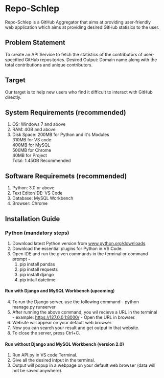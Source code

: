 # Repo-Schlep
Repo-Schlep is a GitHub Aggregator that aims at providing user-friendly web application which aims at providing desired GitHub statisics to the user.

## Problem Statement
To create an API Service to fetch the statistics of the contributors of user-specified GitHub repositories.
Desired Output: Domain name along with the total contributions and unique contributors.

## Target
Our target is to help new users who find it difficult to interact with GitHub directly. 

## System Requirements (recommended)
1. OS: Windows 7 and above
2. RAM: 4GB and above
3. Disk Space: 200MB for Python and it's Modules <br /> 
               310MB for VS code <br />
               400MB for MySQL <br />
               500MB for Chrome <br />
               40MB for Project <br />
        Total: 1.45GB Recommended

## Software Requiremets (recommended) 
1. Python: 3.0 or above
2. Text Editor/IDE: VS Code 
3. Database: MySQL Workbench
4. Browser: Chrome

## Installation Guide
### Python (mandatory steps)
1. Download latest Python version from www.python.org/downloads
2. Download the essential plugins for Python in VS Code.
3. Open IDE and run the given commands in the terminal or command prompt -
     1. pip install pandas
     2. pip install requests
     3. pip install django
     4. pip intall datetime
#### Run with Django and MySQL Workbench (upcoming)
4. To run the Django server, use the following command - 
     python manage.py runserver
5. After running the above command, you wil recieve a URL in the terminal - example: https://127.0.0.1:8000/ - Open the URL in browser.
6. Website will appear on your default web browser.
7. Now you can search your result and get output in that website.
8. To close the server, press Ctrl+C. 
#### Run without Django and MySQL Workbench (version 2.0)
1. Run API.py in VS code Terminal.
2. Give all the desired intput in the terminal.
3. Output will popup in a webpage on your default web browser (data will not be saved anywhere).
     
